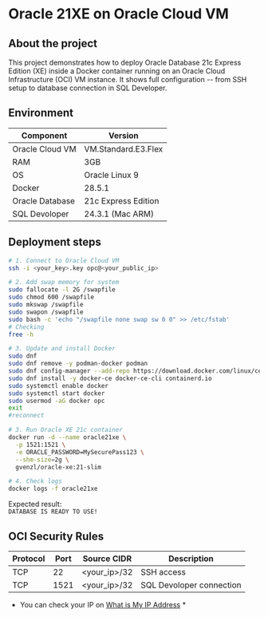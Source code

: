 # Oracle 21XE on Oracle Cloud VM

## About the project
This project demonstrates how to deploy Oracle Database 21c Express Edition (XE) inside a Docker container running on an Oracle Cloud Infrastructure (OCI) VM instance.
It shows full configuration -- from SSH setup to database connection in SQL Developer.

## Environment
| Component | Version |
|-----------|---------|
|Oracle Cloud VM | VM.Standard.E3.Flex |
|RAM | 3GB |
| OS | Oracle Linux 9 |
|Docker | 28.5.1 |
|Oracle Database | 21c Express Edition |  
| SQL Devoloper | 24.3.1 (Mac ARM) |

## Deployment steps
```bash
# 1. Connect to Oracle Cloud VM
ssh -i <your_key>.key opc@<your_public_ip>

# 2. Add swap memory for system
sudo fallocate -l 2G /swapfile
sudo chmod 600 /swapfile
sudo mkswap /swapfile
sudo swapon /swapfile
sudo bash -c 'echo "/swapfile none swap sw 0 0" >> /etc/fstab'
# Checking
free -h

# 3. Update and install Docker
sudo dnf 
sudo dnf remove -y podman-docker podman
sudo dnf config-manager --add-repo https://download.docker.com/linux/centos/docker-ce.repo
sudo dnf install -y docker-ce docker-ce-cli containerd.io
sudo systemctl enable docker
sudo systemctl start docker
sudo usermod -aG docker opc
exit
#reconnect

# 3. Run Oracle XE 21c container
docker run -d --name oracle21xe \
  -p 1521:1521 \
  -e ORACLE_PASSWORD=MySecurePass123 \
  --shm-size=2g \
  gvenzl/oracle-xe:21-slim

# 4. Check logs
docker logs -f oracle21xe
```

Expected result:  
`DATABASE IS READY TO USE!`

## OCI Security Rules
| Protocol | Port | Source CIDR | Description |
|----------|------|-------------|-------------|
| TCP | 22 | <your_ip>/32 | SSH access|
| TCP | 1521| <your_ip>/32 | SQL Devoloper connection |

* You can check your IP on [What is My IP Address](https://whatismyipaddress.com) *
